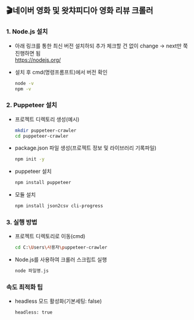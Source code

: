 ## 🎬네이버 영화 및 왓챠피디아 영화 리뷰 크롤러
### 1. Node.js 설치
- 아래 링크를 통한 최신 버전 설치하되 추가 체크할 건 없이 change -> next만 쭉 진행하면 됨  
https://nodejs.org/  
  
- 설치 후 cmd(명령프롬프트)에서 버전 확인
  ```bash
  node -v
  npm -v

### 2. Puppeteer 설치
- 프로젝트 디렉토리 생성(예시)
  ```bash
  mkdir puppeteer-crawler  
  cd puppeteer-crawler
- package.json 파일 생성(프로젝트 정보 및 라이브러리 기록파일)
  ```bash
  npm init -y
- puppeteer 설치
  ```bash
  npm install puppeteer
- 모듈 설치
  ```bash
  npm install json2csv cli-progress

### 3. 실행 방법
- 프로젝트 디렉토리로 이동(cmd)
  ```bash
  cd C:\Users\사용자\puppeteer-crawler
- Node.js를 사용하여 크롤러 스크립트 실행
  ```bash
  node 파일명.js

### 속도 최적화 팁
- headless 모드 활성화(기본세팅: false)
  ```bash
  headless: true
